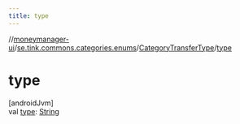 ```yaml
---
title: type
---
```

//[moneymanager-ui](../../../index.html)/[se.tink.commons.categories.enums](../index.html)/[CategoryTransferType](index.html)/[type](type.html)



# type



[androidJvm]\
val [type](type.html): [String](https://kotlinlang.org/api/latest/jvm/stdlib/kotlin/-string/index.html)




